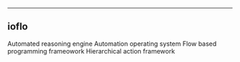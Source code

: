 ----------
ioflo
----------

Automated reasoning engine
Automation operating system
Flow based programming frameowork
Hierarchical action framework

